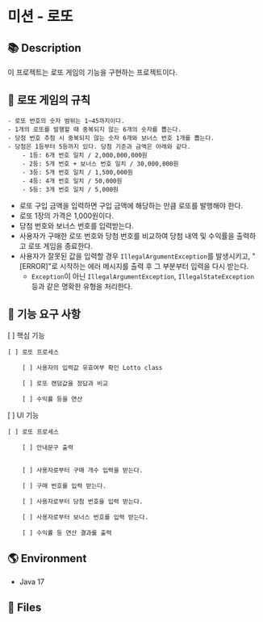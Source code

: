# 미션 - 로또

## 📚 Description
이 프로젝트는 로또 게임의 기능을 구현하는 프로젝트이다.

## 🧾 로또 게임의 규칙
```
- 로또 번호의 숫자 범위는 1~45까지이다.
- 1개의 로또를 발행할 때 중복되지 않는 6개의 숫자를 뽑는다.
- 당첨 번호 추첨 시 중복되지 않는 숫자 6개와 보너스 번호 1개를 뽑는다.
- 당첨은 1등부터 5등까지 있다. 당첨 기준과 금액은 아래와 같다.
    - 1등: 6개 번호 일치 / 2,000,000,000원
    - 2등: 5개 번호 + 보너스 번호 일치 / 30,000,000원
    - 3등: 5개 번호 일치 / 1,500,000원
    - 4등: 4개 번호 일치 / 50,000원
    - 5등: 3개 번호 일치 / 5,000원
```

- 로또 구입 금액을 입력하면 구입 금액에 해당하는 만큼 로또를 발행해야 한다.
- 로또 1장의 가격은 1,000원이다.
- 당첨 번호와 보너스 번호를 입력받는다.
- 사용자가 구매한 로또 번호와 당첨 번호를 비교하여 당첨 내역 및 수익률을 출력하고 로또 게임을 종료한다.
- 사용자가 잘못된 값을 입력할 경우 `IllegalArgumentException`를 발생시키고, "[ERROR]"로 시작하는 에러 메시지를 출력 후 그 부분부터 입력을 다시 받는다.
    - `Exception`이 아닌 `IllegalArgumentException`, `IllegalStateException` 등과 같은 명확한 유형을 처리한다.

## 🚀 기능 요구 사항

[ ] 핵심 기능

    [ ] 로또 프로세스

        [ ] 사용자의 입력값 유효여부 확인 Lotto class

        [ ] 로또 랜덤값을 정답과 비교

        [ ] 수익률 등을 연산


[ ] UI  기능

    [ ] 로또 프로세스

        [ ] 안내문구 출력


        [ ] 사용자로부터 구매 개수 입력을 받는다.

        [ ] 구매 번호를 입력 받는다.

        [ ] 사용자로부터 당첨 번호을 입력 받는다.

        [ ] 사용자로부터 보너스 번호를 입력 받는다.

        [ ] 수익률 등 연산 결과를 출력

## 🌎 Environment
- Java 17

## 📄 Files